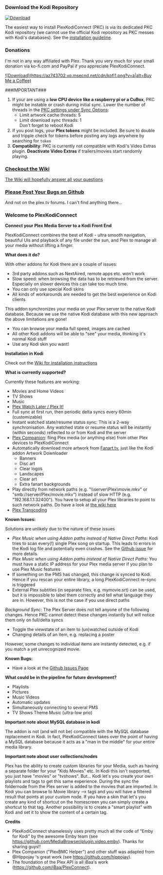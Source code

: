 ### Download the Kodi Repository
[ ![Download](https://api.bintray.com/packages/croneter/PlexKodiConnect/PlexKodiConnect/images/download.svg) ](https://dl.bintray.com/croneter/PlexKodiConnect/bin/repository.plexkodiconnect/repository.plexkodiconnect-1.0.0.zip)

The easiest way to install PlexKodiConnect (PKC) is via its dedicated PKC Kodi repository (we cannot use the official Kodi repository as PKC messes with Kodi's databases). See the [installation guideline](https://github.com/croneter/PlexKodiConnect/wiki/Installation).

### Donations
I'm not in any way affiliated with Plex. Thank you very much for your small donation via ko-fi.com and PayPal if you appreciate PlexKodiConnect. 

[ ![Download](https://az743702.vo.msecnd.net/cdn/kofi1.png?v=a|alt=Buy Me a Coffee)](https://ko-fi.com/A0022E8)

###IMPORTANT###

1. If your are using a **low CPU device like a raspberry pi or a CuBox**, PKC might be instable or crash during initial sync. Lower the number of threads in the [PKC settings under Sync Options](https://github.com/croneter/PlexKodiConnect/wiki/PKC-settings#sync-options):
    - Limit artwork cache threads: 5
    - Limit download sync threads: 1  
Don't forget to reboot Kodi
2. If you post logs, your **Plex tokens** might be included. Be sure to double and tripple check for tokens before posting any logs anywhere by searching for `token`
3. **Compatibility**: PKC is currently not compatible with Kodi's Video Extras plugin. **Deactivate Video Extras** if trailers/movies start randomly playing. 


### [Checkout the Wiki](https://github.com/croneter/PlexKodiConnect/wiki)
[The Wiki will hopefully answer all your questions](https://github.com/croneter/PlexKodiConnect/wiki)

### [Please Post Your Bugs on Github](https://github.com/croneter/PlexKodiConnect/issues)
And not on the plex.tv forums. I can't find anything there...

### Welcome to PlexKodiConnect
**Connect your Plex Media Server to a Kodi Front End**  

PlexKodiConnect combines the best of Kodi - ultra smooth navigation, beautiful UIs and playback of any file under the sun, and Plex to manage all your media without lifting a finger.


**What does it do?**

With other addons for Kodi there are a couple of issues:
- 3rd party addons such as NextAired, remote apps etc. won't work
- Slow speed: when browsing the data has to be retrieved from the server. Especially on slower devices this can take too much time.
- You can only use special Kodi skins
- All kinds of workarounds are needed to get the best experience on Kodi clients

This addon synchronizes your media on your Plex server to the native Kodi database. Because we use the native Kodi database with this new approach the above limitations are gone! 
- You can browse your media full speed, images are cached
- All other Kodi addons will be able to "see" your media, thinking it's normal Kodi stuff
- Use any Kodi skin you want!


**Installation in Kodi**

Check out the [Wiki for installation instructions](https://github.com/croneter/PlexKodiConnect/wiki)


**What is currently supported?**

Currently these features are working:
- Movies and Home Videos
- TV Shows
- Music
- [Plex Watch Later / Plex It!](https://support.plex.tv/hc/en-us/sections/200211783-Plex-It-)
- Full sync at first run, then periodic delta syncs every 60min (customizable)
- Instant watched state/resume status sync: This is a 2-way synchronisation. Any watched state or resume status will be instantly (within seconds) reflected to or from Kodi and the server
- [Plex Companion](https://support.plex.tv/hc/en-us/sections/200276908-Plex-Companion): fling Plex media (or anything else) from other Plex devices to PlexKodiConnect
- Automatically download more artwork from [Fanart.tv](https://fanart.tv/), just like the Kodi addon Artwork Downloader
    + Banners
    + Disc art
    + Clear logos
    + Landscapes
    + Clear art
    + Extra fanart backgrounds
- Play directly from network paths (e.g. "\\\\server\\Plex\\movie.mkv" or "smb://server/Plex/movie.mkv") instead of slow HTTP (e.g. "192.168.1.1:32400"). You have to setup all your Plex libraries to point to such network paths. Do have a look at [the wiki here](https://github.com/croneter/PlexKodiConnect/wiki/Direct-Paths)
- [Plex Transcoding](https://support.plex.tv/hc/en-us/articles/200250377-Transcoding-Media)


**Known Issues:**

Solutions are unlikely due to the nature of these issues
- *Plex Music when using Addon paths instead of Native Direct Paths:* Kodi tries to scan every(!) single Plex song on startup. This leads to errors in the Kodi log file and potentially even crashes. See the [Github issue](https://github.com/croneter/PlexKodiConnect/issues/14) for more details
- *Plex Music when using Addon paths instead of Native Direct Paths:* You must have a static IP address for your Plex media server if you plan to use Plex Music features
- If something on the PMS has changed, this change is synced to Kodi. Hence if you rescan your entire library, a long PlexKodiConnect re-sync is triggered
- External Plex subtitles (in separate files, e.g. mymovie.srt) can be used, but it is impossible to label them correctly and tell what language they are in. However, this is not the case if you use direct paths

*Background Sync:*
The Plex Server does not tell anyone of the following changes. Hence PKC cannot detect these changes instantly but will notice them only on full/delta syncs
- Toggle the viewstate of an item to (un)watched outside of Kodi
- Changing details of an item, e.g. replacing a poster  

However, some changes to individual items are instantly detected, e.g. if you match a yet unrecognized movie. 


**Known Bugs:**
- Have a look at the [Github Issues Page](https://github.com/croneter/PlexKodiConnect/issues)


**What could be in the pipeline for future development?**
- Playlists
- Pictures
- Music Videos
- Automatic updates
- Simultaneously connecting to several PMS
- TV Shows Theme Music (ultra-low prio)


**Important note about MySQL database in kodi**

The addon is not (and will not be) compatible with the MySQL database replacement in Kodi. In fact, PlexKodiConnect takes over the point of having a MySQL database because it acts as a "man in the middle" for your entire media library.

**Important note about user collections/nodes**

Plex has the ability to create custom libraries for your Media, such as having a separate folder for your "Kids Movies" etc. In Kodi this isn't supported, you just have "movies" or "tvshows". But... Kodi let's you create your own playlists and tags to get this same experience. During the sync the foldernode from the Plex server is added to the movies that are imported. In Kodi you can browse to Movie library --> tags and you will have a filtered result that points at your custom node. If you have a skin that let's you create any kind of shortcut on the homescreen you can simply create a shortcut to that tag. Another possibility is to create a "smart playlist" with Kodi and set it to show the content of a certain tag. 

**Credits**
- PlexKodiConnect shamelessly uses pretty much all the code of "Emby for Kodi" by the awesome Emby team (see https://github.com/MediaBrowser/plugin.video.emby). Thanks for sharing guys!!
- Plex Companion ("PlexBMC Helper") and other stuff was adapted from @Hippojay 's great work (see https://github.com/hippojay).
- The foundation of the Plex API is all iBaa's work (https://github.com/iBaa/PlexConnect).